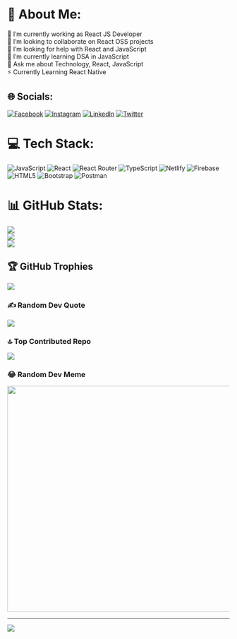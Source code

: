 # 💫 About Me:
🔭 I’m currently working as React JS Developer<br>👯 I’m looking to collaborate on React OSS projects<br>🤝 I’m looking for help with React and JavaScript<br>🌱 I’m currently learning DSA in JavaScript<br>💬 Ask me about Technology, React, JavaScript <br>⚡ Currently Learning React Native <br>


## 🌐 Socials:
[![Facebook](https://img.shields.io/badge/Facebook-%231877F2.svg?logo=Facebook&logoColor=white)](https://facebook.com/kirankumar.rega) [![Instagram](https://img.shields.io/badge/Instagram-%23E4405F.svg?logo=Instagram&logoColor=white)](https://instagram.com/urstruelykiranr) [![LinkedIn](https://img.shields.io/badge/LinkedIn-%230077B5.svg?logo=linkedin&logoColor=white)](https://linkedin.com/in/kiranrega) [![Twitter](https://img.shields.io/badge/Twitter-%231DA1F2.svg?logo=Twitter&logoColor=white)](https://twitter.com/kiranrega) 

# 💻 Tech Stack:
![JavaScript](https://img.shields.io/badge/javascript-%23323330.svg?style=for-the-badge&logo=javascript&logoColor=%23F7DF1E) ![React](https://img.shields.io/badge/react-%2320232a.svg?style=for-the-badge&logo=react&logoColor=%2361DAFB) ![React Router](https://img.shields.io/badge/React_Router-CA4245?style=for-the-badge&logo=react-router&logoColor=white) ![TypeScript](https://img.shields.io/badge/typescript-%23007ACC.svg?style=for-the-badge&logo=typescript&logoColor=white) ![Netlify](https://img.shields.io/badge/netlify-%23000000.svg?style=for-the-badge&logo=netlify&logoColor=#00C7B7) ![Firebase](https://img.shields.io/badge/firebase-%23039BE5.svg?style=for-the-badge&logo=firebase) ![HTML5](https://img.shields.io/badge/html5-%23E34F26.svg?style=for-the-badge&logo=html5&logoColor=white) ![Bootstrap](https://img.shields.io/badge/bootstrap-%23563D7C.svg?style=for-the-badge&logo=bootstrap&logoColor=white) ![Postman](https://img.shields.io/badge/Postman-FF6C37?style=for-the-badge&logo=postman&logoColor=white)
# 📊 GitHub Stats:
![](https://github-readme-stats.vercel.app/api?username=kiranrega&theme=dark&hide_border=true&include_all_commits=true&count_private=false)<br/>
![](https://github-readme-streak-stats.herokuapp.com/?user=kiranrega&theme=dark&hide_border=true)<br/>
![](https://github-readme-stats.vercel.app/api/top-langs/?username=kiranrega&theme=dark&hide_border=true&include_all_commits=true&count_private=false&layout=compact)

## 🏆 GitHub Trophies
![](https://github-profile-trophy.vercel.app/?username=kiranrega&theme=radical&no-frame=false&no-bg=true&margin-w=4)

### ✍️ Random Dev Quote
![](https://quotes-github-readme.vercel.app/api?type=horizontal&theme=radical)

### 🔝 Top Contributed Repo
![](https://github-contributor-stats.vercel.app/api?username=kiranrega&limit=5&theme=dark&combine_all_yearly_contributions=true)

### 😂 Random Dev Meme
<img src="https://rm.up.railway.app/" width="512px"/>

---
[![](https://visitcount.itsvg.in/api?id=kiranrega&icon=0&color=0)](https://visitcount.itsvg.in)

<!-- Proudly created with GPRM ( https://gprm.itsvg.in ) -->
